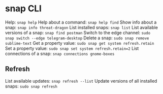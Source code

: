 # snap CLI

Help: `snap help`
Help about a command: `snap help find`
Show info about a snap: `snap info threat-dragon`
List installed snaps: `snap list`
List available versions of a snap: `snap find postman`
Switch to the edge channel: `sudo snap switch --edge telegram-desktop`
Delete a snap: `sudo snap remove sublime-text`
Get a property value: `sudo snap get system refresh.retain`
Set a property value: `sudo snap set system refresh.retain=2`
List connections of a snap: `snap connections gnome-boxes`

## Refresh
List available updates: `snap refresh --list`
Update versions of all installed snaps: `sudo snap refresh`
